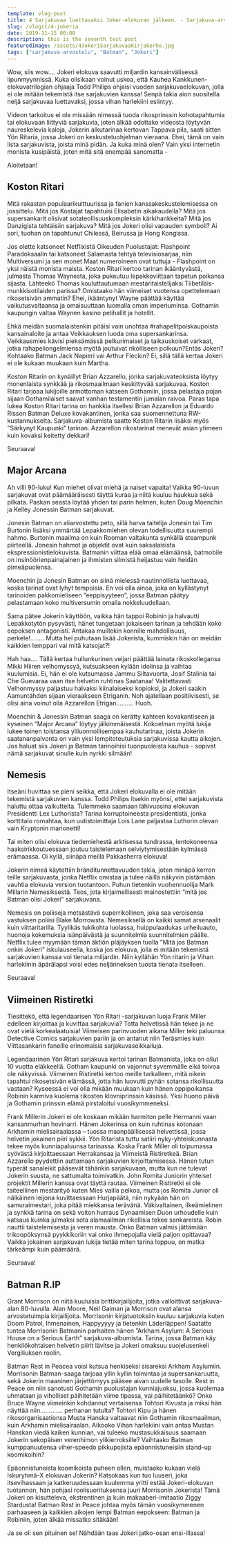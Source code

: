 ```yaml
---
template: vlog-post
title: 4 Sarjakuvaa luettavaksi Joker-elokuvan jälkeen. - Sarjakuva-arvostelu - Oden Kirjakerho
slug: /vlogit/4-jokeria
date: 2019-11-15 00:00
description: this is the seventh test post
featuredImage: /assets/4JokeriSarjakuvaaKirjakerho.jpg
tags: ["sarjakuva-arvostelu", "Batman", "Jokeri"]
---
```

Wow, siis wow…. Jokeri elokuva saavutti miljardin kansainvälisessä lipunmyynnissä. Kuka olisikaan voinut uskoa, että Kauhea Kankkunen-elokuvatrilogian ohjaaja Todd Philips ohjaisi vuoden sarjakuvaelokuvan, jolla ei ole mitään tekemistä itse sarjakuvien kanssa! Senpä takia aion suositella neljä sarjakuvaa luettavaksi, jossa vihan harlekiini esiintyy.

Videon tarkoitus ei ole missään nimessä tuoda rikosprinssin kohotapahtumia tai elokuvaan liittyviä sarjakuvia, joten älkää odottako videosta löytyvän naureskelevia kaloja, Jokerin alkutarinaa kertovan Tappava pila, saati sitten Yön Ritaria, jossa Jokeri on keskusteluohjelman vieraana. Ehei, tämä on vain lista sarjakuvista, joista minä pidän. Ja kuka minä olen? Vain yksi internetin monista kusipäistä, joten mitä sitä enempää sanomatta - 

Aloitetaan!

## Koston Ritari
Mitä rakastan populaarikulttuurissa ja fanien kanssakeskustelemisessa on jossittelu.  Mitä jos Kostajat tapahtuisi Elisabetin aikakaudella? Mitä jos supersankarit olisivat sotateollisuuskompleksin kärkihankkeita? Mitä jos Danzigista tehtäisiin sarjakuva? Mitä jos Jokeri olisi vapauden symboli? Ai sori, tuohan on tapahtunut Chilessä, Beirussa ja Hong Kongissa.

Jos olette katsoneet Netflixistä Oikeuden Puolustajat: Flashpoint Paradoksaalin tai katsoneet Salamasta tehtyä televisiosarjaa, niin Multiversumi ja sen monet Maat numeroineen ovat tuttuja - Flashpoint on yksi näistä monista maista. Koston Ritari kertoo tarinan ikääntyvästä, julmasta Thomas Waynesta, joka pukeutuu lepakkoviittaan tapetun poikansa sijasta. Lähteekö Thomas kouluttautumaan mestaritaistelijaksi Tiibetiläis- munkkisotilaiden parissa? Omistaako hän viimeiset vuotensa opettelemaan rikosetsivän ammatin? Ehei, ikääntynyt Wayne päättää käyttää vaikutusvaltaansa ja omaisuuttaan luomalla oman imperiuminsa. Gothamin kaupungin valtaa Waynen kasino pelihallit ja hotellit.

Ehkä meidän suomalaistenkin pitäisi vain unohtaa #rahapelitpoiskaupoista kansainaloite ja antaa Veikkauksen luoda oma supersankarinsa. Veikkausmies kävisi pieksämässä pelkurimaiset ja taikauskoiset varkaat, jotka rahapeliongelmiensa myötä joutuivat rikolliseen polkuun?Entäs Jokeri? Kohtaako Batman Jack Napieri vai Arthur Fleckin? Ei, sillä tällä kertaa Jokeri ei ole kukaan muukaan kuin Martha.

Koston Ritarin on kynäillyt Brian Azzarello, jonka sarjakuvateoksista löytyy monenlaista synkkää ja rikosmaailmaan keskittyvää sarjakuvaa. Koston Ritari tarjoaa lukijoille armottoman katseen Gothamiin, jossa pelastaja pojan sijaan Gothamilaiset saavat vanhan testamentin jumalan raivoa. Paras tapa lukea Koston Ritari tarina on hankkia itsellesi Brian Azzarellon ja Eduardo Risson Batman Deluxe kovakantinen, jonka saa suomennettuna RW-kustannukselta. Sarjakuva-albumista saatte Koston Ritarin lisäksi myös ”Särkynyt Kaupunki” tarinan. Azzarellon rikostarinat menevät asian ytimeen kuin kovaksi keitetty dekkari! 

Seuraava!

## Major Arcana

Ah villi 90-luku! Kun miehet olivat miehä ja naiset vapaita! Vaikka 90-luvun sarjakuvat ovat päämääräisesti täyttä kuraa ja niitä kuuluu haukkua sekä pilkata. Paskan seasta löytää yhden tai parin helmen, kuten Doug Moenchin ja Kelley Jonessin Batman sarjakuvat.

Jonesin Batman on aliarvostettu peto, sillä harva taitelija Jonesin tai Tim Burtonin lisäksi ymmärtää Lepakkomiehen olevan todellisuutta suurempi hahmo. Burtonin maailma on kuin Rooman valtakunta synkällä steampunk piirteellä. Jonesin hahmot ja objektit ovat kuin saksalaisista ekspressionistielokuvista. Batmanin viittaa elää omaa elämäänsä, batmobile on insinöörienpainajainen ja ihmisten silmistä heijastuu vain heidän pimeäpuolensa.

Moenchin ja Jonesin Batman on siinä mielessä nautinnollista luettavaa, koska tarinat ovat lyhyt tempoisia. En voi olla ainoa, joka on kyllästynyt tarinoiden pakkomieliseen ”eeppisyyteen”, jossa Batman päätyy pelastamaan koko multiversumin omalla nokkeluudellaan.

Sama pätee Jokerin käyttöön, vaikka hän tappoi Robinin ja halvautti Lepakkotytön pysyvästi, hänet tungetaan jokaiseen tarinan ja tehdään koko eepoksen antagonisti. Antakaa muillekin konnille mahdollisuus, perkele!........ Mutta hei puhutaan lisää Jokerista, kummiskin hän on meidän kaikkien lemppari vai mitä katsojat?! 

Hah haa…. Tällä kertaa hullunkurinen veijari päättää lainata rikoskollegansa Mikki Hiiren velhomyssyä, kutsuakseen kylään idolinsa ja vaihtaa kuulumisia. Ei, hän ei ole kutsumassa Jammu Siltavuorta, Josif Stalinia tai Che Guevaraa vaan itse helvetin ruhtinas Saatanaa!
Valitettavasti Velhonmyssy paljastuu halvaksi kiinalaiseksi kopioksi, ja Jokeri saakin Aamuntähden sijaan vieraakseen Etriganin. Noh ajatellaan positiivisesti, se olisi aina voinut olla Azzarellon Etrigan………. Huoh.

Moenchin & Jonessin Batman saaga on kerätty kahteen kovakantiseen ja kyseinen ”Major Arcana” löytyy jälkimmäisestä. Kokoelman myötä lukija lukee toinen toistansa yliluonnollisempaa kauhutarinaa, joista Jokerin saatananpalvonta on vain yksi lempitoteutuksia sarjakuvissa kautta aikojen. Jos haluat siis Jokeri ja Batman tarinoihisi tuonpuoleista kauhua - sopivat nämä sarjakuvat sinulle kuin nyrkki silmään!

## Nemesis

Itseäni huvittaa se pieni seikka, että Jokeri elokuvalla ei ole mitään tekemistä sarjakuvien kanssa. Todd Philips itsekin myönsi, ettei sarjakuvista haluttu ottaa vaikutteita.  Tulemmeko saamaan lähivuosina elokuvan Presidentti Lex Luthorista? Tarina korruptoineesta presidentistä, jonka korttitalo romahtaa, kun uutistoimittaja Lois Lane paljastaa Luthorin olevan vain Kryptonin marionetti!

Tai miten olisi elokuva tiedemiehestä arktisessa tundrassa, lentokoneensa haaksirikkoutuessaan joutuu taistelemaan selviytymisestään kylmässä erämaassa. Oi kyllä, siinäpä meillä Pakkasherra elokuva!

Jokerin nimeä käytettiin bränditunnettavuuden takia, joten minäpä kerron teille sarjakuvasta, jonka Netflix omistaa ja tulee näillä näkyvin pistämään vauhtia elokuvia version tuotantoon. Puhun tietenkin vuohennuolija Mark Millarin Nemesiksestä.  Teos, jota kirjaimellisesti mainostettiin ”mitä jos Batman olisi Jokeri” sarjakuvana.

Nemesis on poliiseja metsästävä superrikollinen, joka saa veroisensa vastuksen poliisi Blake Morrowsta. Nemesiksellä on kaikki samat arsenaalit kuin viittaritarilla. Tyylikäs tukikohta luolassa, huippulaadukas urheiluauto, huonoja kokemuksia isänpäivästä ja suunnitelmia suunnitelmien päälle.
Netflix tulee myymään tämän äktiön pläjäyksen tuolla ”Mitä jos Batman onkin Jokeri” iskulauseella, koska jos elokuva, jolla ei mitään tekemistä sarjakuvien kanssa voi tienata miljardin. Niin kyllähän Yön ritarin ja Vihan harlekiinin äpärälapsi voisi edes neljänneksen tuosta tienata itselleen.

Seuraava!

## Viimeinen Ristiretki

Tiesittekö, että legendaarisen Yön Ritari -sarjakuvan luoja Frank Miller edelleen kirjoittaa ja kuvittaa sarjakuvia? Totta helvetissä hän tekee ja ne ovat vielä korkealaatuisia!  Viimeisen parinvuoden aikana Miller teki paluunsa Detective Comics sarjakuvien pariin ja on antanut niin Teräsmies kuin Viittasankarin faneille erinomaisia sarjakuvaseikkailuja.

Legendaarinen Yön Ritari sarjakuva kertoi tarinan Batmanista, joka on ollut 10 vuotta eläkkeellä. Gotham kaupunki on vajonnut syvemmälle eikä toivoa ole näkyvissä. Viimeinen Ristiretki kertoo meille tarkalleen, mitä oikein tapahtui rikosetsivän elämässä, jotta hän luovutti pyhän sotansa rikollisuutta vastaan? Kyseessä ei voi olla mikään muukaan kuin hänen oppipoikansa Robinin karmiva kuolema rikosten klovniprinssin käsissä. Yksi huono päivä ja Gothamin prinssin elämä pirstaloitui vuosikymmeneksi. 

Frank Millerin Jokeri ei ole koskaan mikään harmiton pelle Hermanni vaan kansanmurhan hovinarri. Hänen Jokerinsa on kuin ruhtinas kotonaan Arkhamin mielisairaalassa – tuossa maanpäällisessä helvettissä, jossa helvetin jokainen piiri sykkii. Yön Ritarista tuttu satiiri nyky-yhteiskunnasta tekee myös kunniapaluunsa tarinassa. Koska Frank Miller oli toipumassa syövästä kirjoittaessaan Herrakansaa ja Viimeistä Ristiretkeä. Brian Azzarello pyydettiin auttamaan sarjakuvien kirjoittamisessa. Hänen tutun typerät sanaleikit pääsevät tähänkin sarjakuvaan, mutta kun ne tulevat Jokerin suusta, ne sattumalta toimivatkin. 
John Romita Juniorin yhteiset projektit Millerin kanssa ovat täyttä rautaa. Viimeinen Ristiretki ei ole taiteellinen mestarityö kuten Mies vailla pelkoa, mutta jos Romita Junior oli nälkäinen leijona kuvittaessaan Hurjapäätä, niin nykyään hän on samuraimestari, joka pitää miekkansa terävänä.
Väkivaltainen, ilkeämielinen ja synkkä tarina on sekä voiton hurraus Dynaamisen Duon urhoudelle kuin katsaus kuinka julmaksi sota alamaailman rikollisia tekee sankareista. Robin nauttii taistelemisesta ja veren mausta. Onko Batman valmis jättämään trikoopöksynsä pyykkikoriin vai onko ihmepojalla vielä paljon opittavaa?
Vaikka jokainen sarjakuvan lukija tietää miten tarina loppuu, on matka tärkeämpi kuin päämäärä.

Seuraava!

## Batman R.IP

Grant Morrison on niitä kuuluisia brittikirjailijoita, jotka valloittivat sarjakuva-alan 80-luvulla. Alan Moore, Neil Gaiman ja Morrison ovat alansa arvostetuimpia kirjailijoita. Morrisonin kirjatuotoksiin kuuluu sarjakuvia kuten Doom Patrol, Ihmenainen, Happyyyyy ja tietenkin Läderläppen! Saatatte tuntea Morrisonin Batmanin parhaiten hänen ”Arkham Asylum: A Serious House on a Serious Earth” sarjakuva-albumista. Tarina, jossa Batman käy henkilökohtaisen helvetin piirit lävitse ja Jokeri omaksuu suojelusenkeli Vergiliuksen roolin.

Batman Rest in Peacea voisi kutsua henkiseksi sisareksi Arkham Asylumiin.  Morrisonin Batman-saaga tarjoaa yllin kyllin toimintaa ja supersankaruutta, sekä Jokerin maaninen järjettömyys pääsee aivan uudelle tasolle. Rest in Peace on niin sanotusti Gothamin puolustajan kunniajuoksu, jossa kuolemaa uhmataan ja viholliset päihitetään viime tipassa, vai päihitetäänkö? Onko Bruce Wayne viimeinkin kohdannut vertaisensa Tohtori Kivusta ja miksi hän näyttää niin…………. perhanan tutulta? Tohtori Kipu ja hänen rikosorganisaationsa Musta Hanska valtaavat niin Gothamin rikosmaailman, kuin Arkhamin mielisairaalan. Aikooko Vihan harlekiini vain antaa Mustan Hanskan viedä kaiken kunnian, vai tuleeko mustasukkaisuus saamaan Jokerin sekopäisen verenhimon ylikierroksille? Vaihtaako Batman kumppanuutensa viher-speedo pikkupojista epäonnistuneisiin stand-up koomikoihin?

Epäonnistuneista koomikoista puheen ollen, muistaako kukaan vielä Iskuryhmä-X elokuvan Jokerin? Katsokaas kun tuo luuseri, joka itsevihassaan ja katkeruudessaan kuulemma yritti estää Jokeri-elokuvan tuotannon, hän pohjasi roolisuorituksensa juuri Morrisonin Jokerista! Tämä Jokeri on kisutteleva, ekstrentinen ja kuin makaaberi-imitaatio Ziggy Stardusta! Batman Rest in Peace johtaa myös tämän vuosikymmenen parhaaseen ja kaikkien aikojen lempi Batman eepokseen: Batman ja Robiniin, joten älkää missatko sitäkään!

Ja se oli sen pituinen se! Nähdään taas Jokeri jatko-osan ensi-illassa!
